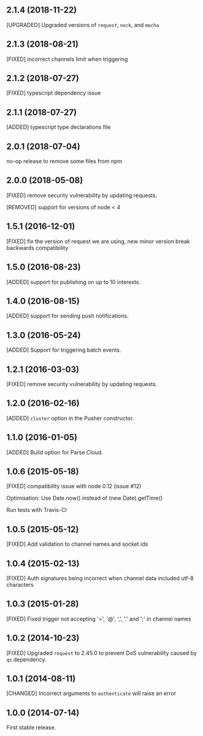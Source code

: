 ## 2.1.4 (2018-11-22)

[UPGRADED] Upgraded versions of `request`, `nock`, and `mocha`

## 2.1.3 (2018-08-21)

[FIXED] incorrect channels limit when triggering

## 2.1.2 (2018-07-27)

[FIXED] typescript dependency issue

## 2.1.1 (2018-07-27)

[ADDED] typescript type declarations file

## 2.0.1 (2018-07-04)

no-op release to remove some files from npm

## 2.0.0 (2018-05-08)

[FIXED] remove security vulnerability by updating requests.

[REMOVED] support for versions of node < 4

## 1.5.1 (2016-12-01)

[FIXED] fix the version of request we are using, new minor version break backwards compatibility

## 1.5.0 (2016-08-23)

[ADDED] support for publishing on up to 10 interests.

## 1.4.0 (2016-08-15)

[ADDED] support for sending push notifications.

## 1.3.0 (2016-05-24)

[ADDED] Support for triggering batch events.

## 1.2.1 (2016-03-03)

[FIXED] remove security vulnerability by updating requests.

## 1.2.0 (2016-02-16)

[ADDED] `cluster` option in the Pusher constructor.

## 1.1.0 (2016-01-05)

[ADDED] Build option for Parse Cloud.

## 1.0.6 (2015-05-18)

[FIXED] compatibility issue with node 0.12 (issue #12)

Optimisation: Use Date.now() instead of (new Date).getTime()

Run tests with Travis-CI

## 1.0.5 (2015-05-12)

[FIXED] Add validation to channel names and socket ids

## 1.0.4 (2015-02-13)

[FIXED] Auth signatures being incorrect when channel data included utf-8 characters

## 1.0.3 (2015-01-28)

[FIXED] Fixed trigger not accepting '=', '@', ',', '.' and ';' in channel names

## 1.0.2 (2014-10-23)

[FIXED] Upgraded `request` to 2.45.0 to prevent DoS vulnerability caused by `qs` dependency.

## 1.0.1 (2014-08-11)

[CHANGED] Incorrect arguments to `authenticate` will raise an error

## 1.0.0 (2014-07-14)

First stable release.
